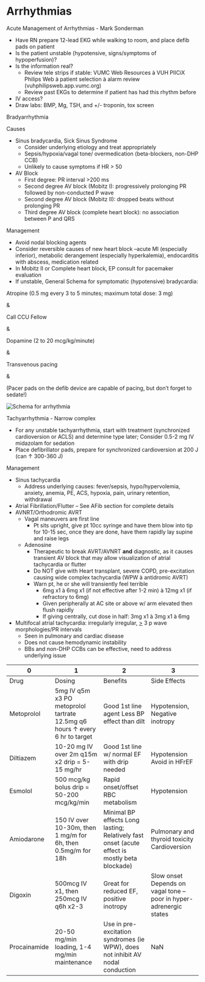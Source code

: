 # Arrhythmias
 
Acute Management of Arrhythmias - Mark Sonderman

-   Have RN prepare 12-lead EKG while walking to room, and place defib
    pads on patient
-   Is the patient unstable (hypotensive, signs/symptoms of
    hypoperfusion)?
-   Is the information real?
    -   Review tele strips if stable: VUMC Web Resources
        à
        VUH PIICiX Philips Web
        à
        patient selection
        à
        alarm review (vuhphilipsweb.app.vumc.org)
    -   Review past EKGs to determine if patient has had this rhythm
        before
-   IV access?
-   Draw labs: BMP, Mg, TSH, and +/- troponin, tox screen

Bradyarrhythmia

Causes

-   Sinus bradycardia, Sick Sinus Syndrome
    -   Consider underlying etiology and treat appropriately
    -   Sepsis/hypoxia/vagal tone/ overmedication (beta-blockers,
        non-DHP CCB)
    -   Unlikely to cause symptoms if HR > 50
-   AV Block
    -   First degree: PR interval >200 ms
    -   Second degree AV block (Mobitz I): progressively prolonging PR
        followed by non-conducted P wave
    -   Second degree AV block (Mobitz II): dropped beats without
        prolonging PR
    -   Third degree AV block (complete heart block): no association
        between P and QRS

Management

-   Avoid nodal blocking agents
-   Consider reversible causes of new heart block –acute MI (especially
    inferior), metabolic derangement (especially hyperkalemia),
    endocarditis with abscess, medication related
-   In Mobitz II or Complete heart block, EP consult for pacemaker
    evaluation
-   If unstable, General Schema for symptomatic (hypotensive)
    bradycardia:

Atropine (0.5 mg every 3 to 5 minutes; maximum total dose: 3 mg)

&

Call CCU Fellow

&

Dopamine (2 to 20 mcg/kg/minute)

&

Transvenous pacing

&

(Pacer pads on the defib device are capable of pacing, but don’t forget
to sedate!)

<img src="/sites/default/files/inline-images/Picture1_0.png" data-entity-type="file" data-entity-uuid="db6ac1cb-957c-4a62-af80-d52a390a2084" alt="Schema for arrhythmia" />

Tachyarrhythmia - Narrow complex

-   For any unstable tachyarrhythmia, start with treatment (synchronized
    cardioversion or ACLS) and determine type later; Consider 0.5-2 mg
    IV midazolam for sedation
-   Place defibrillator pads, prepare for synchronized cardioversion at
    200 J (can
    ↑
    300-360 J)

Management

-   Sinus tachycardia
    -   Address underlying causes: fever/sepsis, hypo/hypervolemia,
        anxiety, anemia, PE, ACS, hypoxia, pain, urinary retention,
        withdrawal  
-   Atrial Fibrillation/Flutter – See AFib section for complete
    details  
-   AVNRT/Orthodromic AVRT
    -   Vagal maneuvers are first line
        -   Pt sits upright, give pt 10cc syringe and have them blow
            into tip for 10-15 sec, once they are done, have them
            rapidly lay supine and raise legs
    -   Adenosine
        -   Therapeutic to break AVRT/AVNRT **and** diagnostic, as it
            causes transient AV block that may allow visualization of
            atrial tachycardia or flutter
        -   Do NOT give with Heart transplant, severe COPD,
            pre-excitation causing wide complex tachycardia (WPW
            à
            antidromic AVRT)
        -   Warn pt, he or she will transiently feel terrible
            -   6mg x1
                à
                6mg x1 (if not effective after 1-2 min)
                à
                12mg x1 (if refractory to 6mg)
            -   Given peripherally at AC site or above w/ arm elevated
                then flush rapidly
            -   If giving centrally, cut dose in half: 3mg x1
                à
                3mg x1
                à
                6mg  
-   Multifocal atrial tachycardia: irregularly irregular, <u>\></u> 3 p
    wave morphologies/PR intervals
    -   Seen in pulmonary and cardiac disease
    -   Does not cause hemodynamic instability
    -   BBs and non-DHP CCBs can be effective, need to address
        underlying issue

| 0            | 1                                                                           | 2                                                                                             | 3                                                                   |
|--------------|-----------------------------------------------------------------------------|-----------------------------------------------------------------------------------------------|---------------------------------------------------------------------|
| Drug         | Dosing                                                                      | Benefits                                                                                      | Side Effects                                                        |
| Metoprolol   | 5mg IV q5m x3 PO metoprolol tartrate 12.5mg q6 hours ↑ every 6 hr to target | Good 1st line agent Less BP effect than dilt                                                  | Hypotension, Negative inotropy                                      |
| Diltiazem    | 10-20 mg IV over 2m q15m x2 drip = 5-15 mg/hr                               | Good 1st line w/ normal EF with drip needed                                                   | Hypotension Avoid in HFrEF                                          |
| Esmolol      | 500 mcg/kg bolus drip = 50-200 mcg/kg/min                                   | Rapid onset/offset RBC metabolism                                                             | Hypotension                                                         |
| Amiodarone   | 150 IV over 10-30m, then 1 mg/m for 6h, then 0.5mg/m for 18h                | Minimal BP effects Long lasting; Relatively fast onset (acute effect is mostly beta blockade) | Pulmonary and thyroid toxicity Cardioversion                        |
| Digoxin      | 500mcg IV x1, then 250mcg IV q6h x2-3                                       | Great for reduced EF, positive inotropy                                                       | Slow onset Depends on vagal tone – poor in hyper- adrenergic states |
| Procainamide | 20-50 mg/min loading, 1-4 mg/min maintenance                                | Use in pre-excitation syndromes (ie WPW), does not inhibit AV nodal conduction                | NaN                                                                 |
